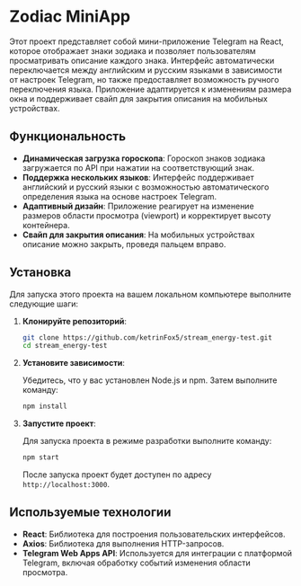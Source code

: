 # Zodiac MiniApp

Этот проект представляет собой мини-приложение Telegram на React, которое отображает знаки зодиака и позволяет пользователям просматривать описание каждого знака. Интерфейс автоматически переключается между английским и русским языками в зависимости от настроек Telegram, но также предоставляет возможность ручного переключения языка. Приложение адаптируется к изменениям размера окна и поддерживает свайп для закрытия описания на мобильных устройствах.

## Функциональность

- **Динамическая загрузка гороскопа**: Гороскоп знаков зодиака загружается по API при нажатии на соответствующий знак.
- **Поддержка нескольких языков**: Интерфейс поддерживает английский и русский языки с возможностью автоматического определения языка на основе настроек Telegram.
- **Адаптивный дизайн**: Приложение реагирует на изменение размеров области просмотра (viewport) и корректирует высоту контейнера.
- **Свайп для закрытия описания**: На мобильных устройствах описание можно закрыть, проведя пальцем вправо.

## Установка

Для запуска этого проекта на вашем локальном компьютере выполните следующие шаги:

1. **Клонируйте репозиторий**:

    ```bash
    git clone https://github.com/ketrinFox5/stream_energy-test.git
    cd stream_energy-test
    ```

2. **Установите зависимости**:

    Убедитесь, что у вас установлен Node.js и npm. Затем выполните команду:

    ```bash
    npm install
    ```

3. **Запустите проект**:

    Для запуска проекта в режиме разработки выполните команду:

    ```bash
    npm start
    ```

    После запуска проект будет доступен по адресу `http://localhost:3000`.

## Используемые технологии

- **React**: Библиотека для построения пользовательских интерфейсов.
- **Axios**: Библиотека для выполнения HTTP-запросов.
- **Telegram Web Apps API**: Используется для интеграции с платформой Telegram, включая обработку событий изменения области просмотра.